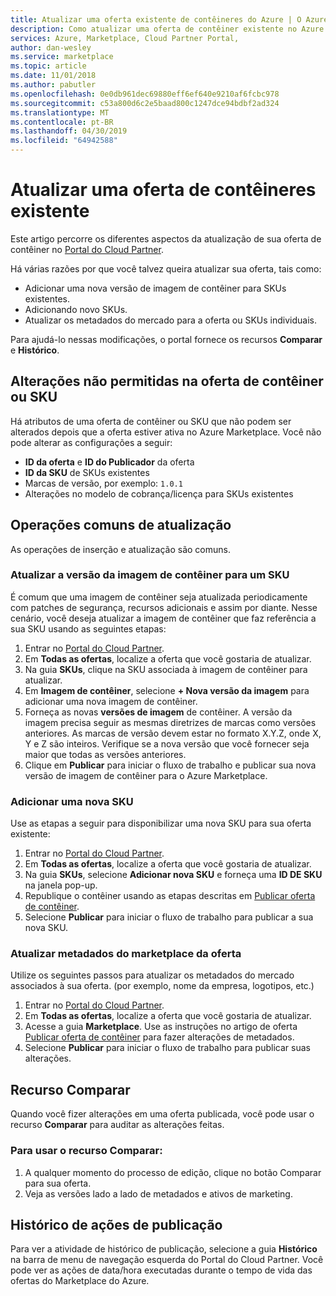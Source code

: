 ```yaml
---
title: Atualizar uma oferta existente de contêineres do Azure | O Azure Marketplace
description: Como atualizar uma oferta de contêiner existente no Azure Marketplace.
services: Azure, Marketplace, Cloud Partner Portal,
author: dan-wesley
ms.service: marketplace
ms.topic: article
ms.date: 11/01/2018
ms.author: pabutler
ms.openlocfilehash: 0e0db961dec69880eff6ef640e9210af6fcbc978
ms.sourcegitcommit: c53a800d6c2e5baad800c1247dce94bdbf2ad324
ms.translationtype: MT
ms.contentlocale: pt-BR
ms.lasthandoff: 04/30/2019
ms.locfileid: "64942588"
---
```

# <a name="update-an-existing-container-offer"></a>Atualizar uma oferta de contêineres existente

Este artigo percorre os diferentes aspectos da atualização de sua oferta de contêiner no [Portal do Cloud Partner](https://cloudpartner.azure.com/).

Há várias razões por que você talvez queira atualizar sua oferta, tais como:

-  Adicionar uma nova versão de imagem de contêiner para SKUs existentes.
-  Adicionando novo SKUs.
-  Atualizar os metadados do mercado para a oferta ou SKUs individuais.

Para ajudá-lo nessas modificações, o portal fornece os recursos **Comparar** e **Histórico**.  


## <a name="unpermitted-changes-to-a-container-offer-or-sku"></a>Alterações não permitidas na oferta de contêiner ou SKU

Há atributos de uma oferta de contêiner ou SKU que não podem ser alterados depois que a oferta estiver ativa no Azure Marketplace. Você não pode alterar as configurações a seguir:

-  **ID da oferta** e **ID do Publicador** da oferta
-  **ID da SKU** de SKUs existentes
-  Marcas de versão, por exemplo: `1.0.1`
-  Alterações no modelo de cobrança/licença para SKUs existentes

## <a name="common-update-operations"></a>Operações comuns de atualização

As operações de inserção e atualização são comuns.

### <a name="update-container-image-version-for-a-sku"></a>Atualizar a versão da imagem de contêiner para um SKU

É comum que uma imagem de contêiner seja atualizada periodicamente com patches de segurança, recursos adicionais e assim por diante. Nesse cenário, você deseja atualizar a imagem de contêiner que faz referência a sua SKU usando as seguintes etapas:

1. Entrar no [Portal do Cloud Partner](https://cloudpartner.azure.com/).
2. Em **Todas as ofertas**, localize a oferta que você gostaria de atualizar.
3. Na guia **SKUs**, clique na SKU associada à imagem de contêiner para atualizar.
4. Em **Imagem de contêiner**, selecione **+ Nova versão da imagem** para adicionar uma nova imagem de contêiner.
5. Forneça as novas **versões de imagem** de contêiner. A versão da imagem precisa seguir as mesmas diretrizes de marcas como versões anteriores. As marcas de versão devem estar no formato X.Y.Z, onde X, Y e Z são inteiros. Verifique se a nova versão que você fornecer seja maior que todas as versões anteriores.
6. Clique em **Publicar** para iniciar o fluxo de trabalho e publicar sua nova versão de imagem de contêiner para o Azure Marketplace.

### <a name="add-a-new-sku"></a>Adicionar uma nova SKU

Use as etapas a seguir para disponibilizar uma nova SKU para sua oferta existente:

1. Entrar no [Portal do Cloud Partner](https://cloudpartner.azure.com/).
2. Em **Todas as ofertas**, localize a oferta que você gostaria de atualizar.
3. Na guia **SKUs**, selecione **Adicionar nova SKU** e forneça uma **ID DE SKU** na janela pop-up.
4. Republique o contêiner usando as etapas descritas em [Publicar oferta de contêiner](./cpp-publish-offer.md).
5. Selecione **Publicar** para iniciar o fluxo de trabalho para publicar a sua nova SKU.

### <a name="update-offer-marketplace-metadata"></a>Atualizar metadados do marketplace da oferta

Utilize os seguintes passos para atualizar os metadados do mercado associados à sua oferta. (por exemplo, nome da empresa, logotipos, etc.)

1. Entrar no [Portal do Cloud Partner](https://cloudpartner.azure.com/).
2. Em **Todas as ofertas**, localize a oferta que você gostaria de atualizar.
3. Acesse a guia **Marketplace**. Use as instruções no artigo de oferta [Publicar oferta de contêiner](./cpp-publish-offer.md) para fazer alterações de metadados.
4. Selecione **Publicar** para iniciar o fluxo de trabalho para publicar suas alterações.

## <a name="compare-feature"></a>Recurso Comparar

Quando você fizer alterações em uma oferta publicada, você pode usar o recurso **Comparar** para auditar as alterações feitas.

### <a name="to-use-the-compare-feature"></a>Para usar o recurso Comparar:

1. A qualquer momento do processo de edição, clique no botão Comparar para sua oferta.
2. Veja as versões lado a lado de metadados e ativos de marketing.


## <a name="history-of-publishing-actions"></a>Histórico de ações de publicação

Para ver a atividade de histórico de publicação, selecione a guia **Histórico** na barra de menu de navegação esquerda do Portal do Cloud Partner. Você pode ver as ações de data/hora executadas durante o tempo de vida das ofertas do Marketplace do Azure.